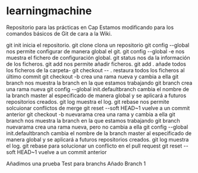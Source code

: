 # learningmachine
Repositorio para las prácticas en Cap
Estamos modificando para los comandos básicos de Git de cara a la Wiki.

git init inicia el repositorio.
git clone <url> clona un repositorio
git config --global nos permite configurar de manera global el git.
git config --global -e nos muestra el fichero de configuración global.
git status nos da la información de los ficheros.
git add <fichero> nos permite añadir ficheros.
git add . añade todos los ficheros de la carpeta-
git checkout -- . restaura todos los ficheros al último commit
git checkout -b <nombre> crea una rama nueva y cambia a ella
git branch nos muestra la branch en la que estamos trabajando
git branch <nombre rama> crea una rama nueva
git config --global init.defaultbranch <nombre de la branch> cambia el nombre de la branch master al especificado de manera global y se aplicará a futuros repositorios creados.
git log muestra el log.
git rebase <rama principal> nos permite solcuionar conflictos de merge
git reset --soft HEAD~1 vuelve a un commit anterior
git checkout -b nuevarama crea una rama y cambia a ella
git branch nos muestra la branch en la que estamos trabajando
git branch nuevarama crea una rama nueva, pero no cambia a ella
git config --global init.defaultbranch <nombre de la branch> cambia el nombre de la branch master al especificado de manera global y se aplicará a futuros repositorios creados.
git log muestra el log.
git rebase <rama> para solucionar un conflicto en el pull request
git reset --soft HEAD~1 vuelve a un commit anterior

Añadimos una prueba
Test para branchs
Añado Branch 1

